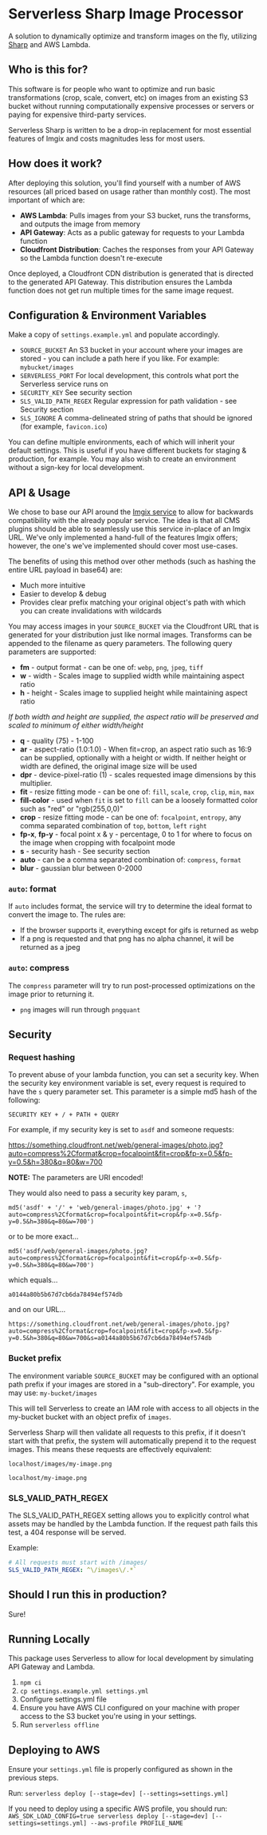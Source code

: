 # Serverless Sharp Image Processor
A solution to dynamically optimize and transform images on the fly, utilizing [Sharp](https://sharp.pixelplumbing.com/en/stable/) and AWS Lambda.

## Who is this for?
This software is for people who want to optimize and run basic transformations (crop, scale, convert, etc) on images from an existing S3
bucket without running computationally expensive processes or servers or paying for expensive third-party services.

Serverless Sharp is written to be a drop-in replacement for most essential features of Imgix and costs magnitudes less for
most users.

## How does it work?
After deploying this solution, you'll find yourself with a number of AWS resources (all priced based on usage rather
than monthly cost). The most important of which are:
- **AWS Lambda**: Pulls images from your S3 bucket, runs the transforms, and outputs the image from memory
- **API Gateway**: Acts as a public gateway for requests to your Lambda function
- **Cloudfront Distribution**: Caches the responses from your API Gateway so the Lambda function doesn't re-execute

Once deployed, a Cloudfront CDN distribution is generated that is directed to the generated API Gateway. This distribution
ensures the Lambda function does not get run multiple times for the same image request.

## Configuration & Environment Variables
Make a copy of `settings.example.yml` and populate accordingly.

- `SOURCE_BUCKET` An S3 bucket in your account where your images are stored - you can include a path here if you like.
For example: `mybucket/images`
- `SERVERLESS_PORT` For local development, this controls what port the Serverless service runs on
- `SECURITY_KEY` See security section
- `SLS_VALID_PATH_REGEX` Regular expression for path validation - see Security section
- `SLS_IGNORE` A comma-delineated string of paths that should be ignored (for example, `favicon.ico`)

You can define multiple environments, each of which will inherit your default settings. This is useful if you have
different buckets for staging & production, for example. You may also wish to create an environment without a sign-key
for local development.

## API & Usage
We chose to base our API around the [Imgix service](https://docs.imgix.com/apis/url) to allow for backwards compatibility
with the already popular service. The idea is that all CMS plugins should be able to seamlessly use this service in-place of
an Imgix URL. We've only implemented a hand-full of the features Imgix offers; however, the one's we've
implemented should cover most use-cases.

The benefits of using this method over other methods (such as hashing the entire URL payload in base64) are:
- Much more intuitive
- Easier to develop & debug
- Provides clear prefix matching your original object's path with which you can create invalidations with wildcards

You may access images in your `SOURCE_BUCKET` via the Cloudfront URL that is generated for your distribution just like
normal images. Transforms can be appended to the filename as query parameters. The following query parameters are
supported:
- **fm** - output format - can be one of: `webp`, `png`, `jpeg`, `tiff`
- **w** - width - Scales image to supplied width while maintaining aspect ratio
- **h** - height - Scales image to supplied height while maintaining aspect ratio

*If both width and height are supplied, the aspect ratio will be preserved and scaled to minimum of either width/height*

- **q** - quality (75) - 1-100
- **ar** - aspect-ratio (1.0:1.0) - When fit=crop, an aspect ratio such as 16:9 can be supplied, optionally with a height or width. If neither height or width are defined, the original image size will be used 
- **dpr** - device-pixel-ratio (1) - scales requested image dimensions by this multiplier.
- **fit** - resize fitting mode - can be one of: `fill`, `scale`, `crop`, `clip`, `min`, `max`
- **fill-color** - used when `fit` is set to `fill` can be a loosely formatted color such as "red" or "rgb(255,0,0)"
- **crop** - resize fitting mode - can be one of: `focalpoint`, `entropy`, any comma separated combination of `top`, `bottom`, `left` `right`
- **fp-x**, **fp-y** - focal point x & y - percentage, 0 to 1 for where to focus on the image when cropping with focalpoint mode
- **s** - security hash - See security section
- **auto** - can be a comma separated combination of: `compress`, `format`
- **blur** - gaussian blur between 0-2000

### `auto`: format
If `auto` includes format, the service will try to determine the ideal format to convert the image to. The rules are:
- If the browser supports it, everything except for gifs is returned as webp
- If a png is requested and that png has no alpha channel, it will be returned as a jpeg

### `auto`: compress
The `compress` parameter will try to run post-processed optimizations on the image prior to returning it.
- `png` images will run through `pngquant`

## Security
### Request hashing
To prevent abuse of your lambda function, you can set a security key. When the security key environment variable is set,
every request is required to have the `s` query parameter set. This parameter is a simple md5 hash of the following:

`SECURITY KEY + / + PATH + QUERY`

For example, if my security key is set to `asdf` and someone requests:

https://something.cloudfront.net/web/general-images/photo.jpg?auto=compress%2Cformat&crop=focalpoint&fit=crop&fp-x=0.5&fp-y=0.5&h=380&q=80&w=700

__NOTE:__ The parameters are URI encoded!

They would also need to pass a security key param, `s`,

`md5('asdf' + '/' + 'web/general-images/photo.jpg' + '?auto=compress%2Cformat&crop=focalpoint&fit=crop&fp-x=0.5&fp-y=0.5&h=380&q=80&w=700')`

or to be more exact...

`md5('asdf/web/general-images/photo.jpg?auto=compress%2Cformat&crop=focalpoint&fit=crop&fp-x=0.5&fp-y=0.5&h=380&q=80&w=700')`

which equals...

`a0144a80b5b67d7cb6da78494ef574db`

and on our URL...

`https://something.cloudfront.net/web/general-images/photo.jpg?auto=compress%2Cformat&crop=focalpoint&fit=crop&fp-x=0.5&fp-y=0.5&h=380&q=80&w=700&s=a0144a80b5b67d7cb6da78494ef574db`

### Bucket prefix
The environment variable `SOURCE_BUCKET` may be configured with an optional path prefix if your images are stored in
a "sub-directory". For example, you may use:
`my-bucket/images`

This will tell Serverless to create an IAM role with access to all objects in the my-bucket bucket with an object prefix
of `images`.

Serverless Sharp will then validate all requests to this prefix, if it doesn't start with that prefix, the system will
automatically prepend it to the request images. This means these requests are effectively equivalent:

`localhost/images/my-image.png`

`localhost/my-image.png`

### SLS_VALID_PATH_REGEX
The SLS_VALID_PATH_REGEX setting allows you to explicitly control what assets may be handled by the Lambda function. If the
request path fails this test, a 404 response will be served.

Example:
```yaml
# All requests must start with /images/
SLS_VALID_PATH_REGEX: ^\/images\/.*`
```
 

## Should I run this in production?
Sure!

## Running Locally
This package uses Serverless to allow for local development by simulating API Gateway and Lambda.
1. `npm ci`
2. `cp settings.example.yml settings.yml`
3. Configure settings.yml file
4. Ensure you have AWS CLI configured on your machine with proper access to the S3 bucket you're using in your settings.
5. Run `serverless offline`

## Deploying to AWS
Ensure your `settings.yml` file is properly configured as shown in the previous steps.

Run: `serverless deploy [--stage=dev] [--settings=settings.yml]`

If you need to deploy using a specific AWS profile, you should run:
`AWS_SDK_LOAD_CONFIG=true serverless deploy [--stage=dev] [--settings=settings.yml] --aws-profile PROFILE_NAME `
